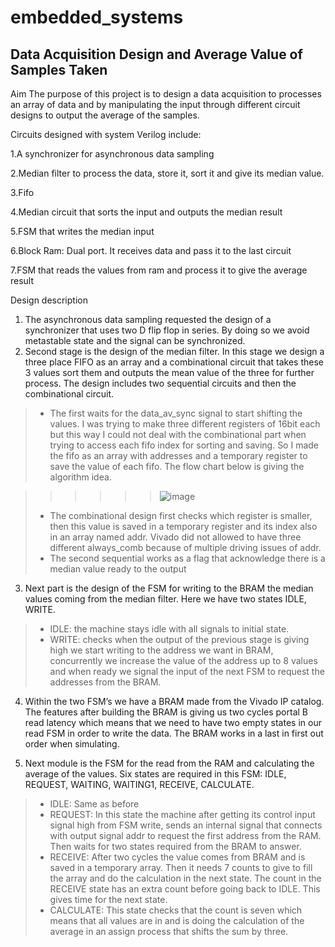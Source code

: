 # embedded_systems

## Data Acquisition Design and Average Value of Samples Taken
Aim
The purpose of this project is to design a data acquisition to processes an array of data and by manipulating the input through different circuit designs to output the average of the samples.

Circuits designed with system Verilog include:

1.A synchronizer for asynchronous data sampling

2.Median filter to process the data, store it, sort it and give its median value.

3.Fifo

4.Median circuit that sorts the input and outputs the median result

5.FSM that writes the median input

6.Block Ram: Dual port. It receives data and pass it to the last circuit

7.FSM that reads the values from ram and process it to give the average result

Design description

1. The asynchronous data sampling requested the design of a synchronizer that uses two D flip flop in series. By doing so we avoid metastable state and the signal can be synchronized.
2. Second stage is the design of the median filter. In this stage we design a three place FIFO as an array and a combinational circuit that takes these 3 values sort them and outputs the mean value of the three for further process.
The design includes two sequential circuits and then the combinational circuit.

> * The first waits for the data_av_sync signal to start shifting the values. I was trying to make three different registers of 16bit each but  this way I could not deal with the combinational part when trying to access each fifo index for sorting and saving. So I made the fifo as an   array with addresses and a temporary register to save the value of each fifo. The flow chart below is giving the algorithm idea.
  
 > > > > > > ![image](https://user-images.githubusercontent.com/26255619/121493642-b1eeb300-c9e0-11eb-89ff-59fc6011d6eb.png)
 > * The combinational design first checks which register is smaller, then this value is saved in a temporary register and its index also in an array named addr. Vivado did not allowed to have three different always_comb because of multiple driving issues of addr.
 >  * The second sequential works as a flag that acknowledge there is a median value ready to the output

3. Next part is the design of the FSM for writing to the BRAM the median values coming from the median filter. Here we have two states IDLE, WRITE.
> * IDLE: the machine stays idle with all signals to initial state.
> * WRITE: checks when the output of the previous stage is giving high we start writing to the address we want in BRAM, concurrently we increase the value of the address up to 8 values and when ready we signal the input of the next FSM to request the addresses from the BRAM.

4. Within the two FSM’s we have a BRAM made from the Vivado IP catalog. The features after building the BRAM is giving us two cycles portal B read latency which means that we need to have two empty states in our read FSM in order to write the data. The BRAM works in a last in first out order when simulating.

5. Next module is the FSM for the read from the RAM and calculating the average of the values. Six states are required in this FSM: IDLE, REQUEST, WAITING, WAITING1, RECEIVE, CALCULATE.
> * IDLE: Same as before
> * REQUEST: In this state the machine after getting its control input signal high from FSM write, sends an internal signal that connects with output signal addr to request the first address from the RAM. Then waits for two states required from the BRAM to answer.
> * RECEIVE: After two cycles the value comes from BRAM and is saved in a temporary array. Then it needs 7 counts to give to fill the array and do the calculation in the next state. The count in the RECEIVE state has an extra count before going back to IDLE. This gives time for the next state.
> * CALCULATE: This state checks that the count is seven which means that all values are in and is doing the calculation of the average in an assign process that shifts the sum by three.
